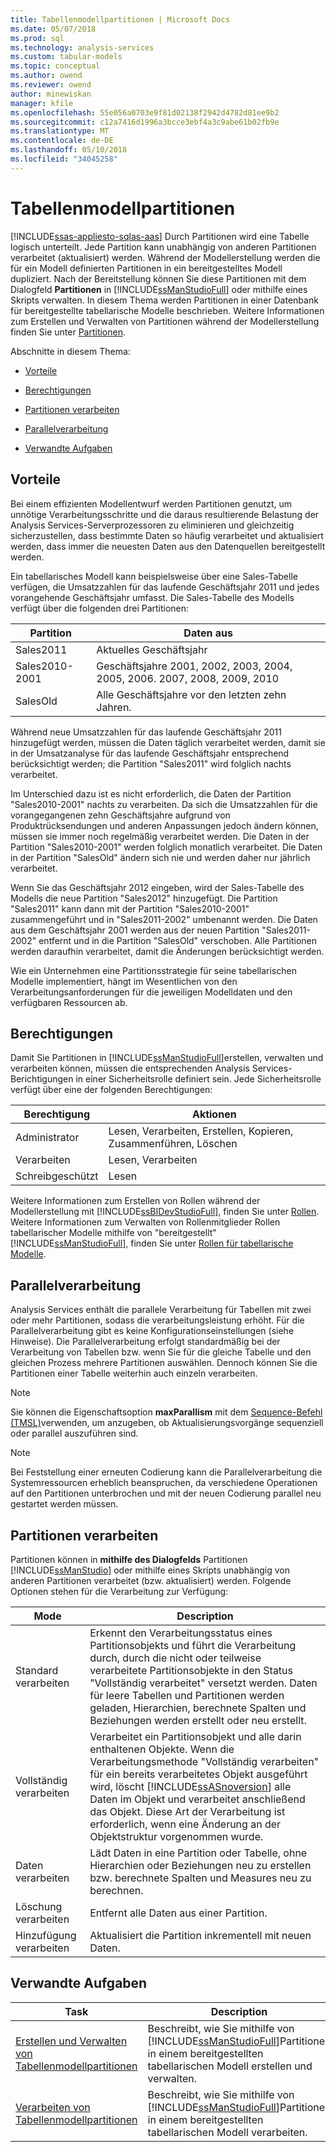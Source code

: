 ```yaml
---
title: Tabellenmodellpartitionen | Microsoft Docs
ms.date: 05/07/2018
ms.prod: sql
ms.technology: analysis-services
ms.custom: tabular-models
ms.topic: conceptual
ms.author: owend
ms.reviewer: owend
author: minewiskan
manager: kfile
ms.openlocfilehash: 55e056a0703e9f81d02138f2942d4782d81ee9b2
ms.sourcegitcommit: c12a7416d1996a3bcce3ebf4a3c9abe61b02fb9e
ms.translationtype: MT
ms.contentlocale: de-DE
ms.lasthandoff: 05/10/2018
ms.locfileid: "34045258"
---
```

# <a name="tabular-model-partitions"></a>Tabellenmodellpartitionen 
[!INCLUDE[ssas-appliesto-sqlas-aas](../../includes/ssas-appliesto-sqlas-aas.md)]
  Durch Partitionen wird eine Tabelle logisch unterteilt. Jede Partition kann unabhängig von anderen Partitionen verarbeitet (aktualisiert) werden. Während der Modellerstellung werden die für ein Modell definierten Partitionen in ein bereitgestelltes Modell dupliziert. Nach der Bereitstellung können Sie diese Partitionen mit dem Dialogfeld **Partitionen** in [!INCLUDE[ssManStudioFull](../../includes/ssmanstudiofull-md.md)] oder mithilfe eines Skripts verwalten. In diesem Thema werden Partitionen in einer Datenbank für bereitgestellte tabellarische Modelle beschrieben. Weitere Informationen zum Erstellen und Verwalten von Partitionen während der Modellerstellung finden Sie unter [Partitionen](../../analysis-services/tabular-models/partitions-ssas-tabular.md).  
  
 Abschnitte in diesem Thema:  
  
-   [Vorteile](#bkmk_benefits)  
  
-   [Berechtigungen](#bkmk_permissions)  
  
-   [Partitionen verarbeiten](#bkmk_process_partitions)  
  
-   [Parallelverarbeitung](#bkmk_parallelProc)  
  
-   [Verwandte Aufgaben](#bkmk_related_tasks)  
  
##  <a name="bkmk_benefits"></a> Vorteile  
 Bei einem effizienten Modellentwurf werden Partitionen genutzt, um unnötige Verarbeitungsschritte und die daraus resultierende Belastung der Analysis Services-Serverprozessoren zu eliminieren und gleichzeitig sicherzustellen, dass bestimmte Daten so häufig verarbeitet und aktualisiert werden, dass immer die neuesten Daten aus den Datenquellen bereitgestellt werden.  
  
 Ein tabellarisches Modell kann beispielsweise über eine Sales-Tabelle verfügen, die Umsatzzahlen für das laufende Geschäftsjahr 2011 und jedes vorangehende Geschäftsjahr umfasst. Die Sales-Tabelle des Modells verfügt über die folgenden drei Partitionen:  
  
|Partition|Daten aus|  
|---------------|---------------|  
|Sales2011|Aktuelles Geschäftsjahr|  
|Sales2010-2001|Geschäftsjahre 2001, 2002, 2003, 2004, 2005, 2006. 2007, 2008, 2009, 2010|  
|SalesOld|Alle Geschäftsjahre vor den letzten zehn Jahren.|  
  
 Während neue Umsatzzahlen für das laufende Geschäftsjahr 2011 hinzugefügt werden, müssen die Daten täglich verarbeitet werden, damit sie in der Umsatzanalyse für das laufende Geschäftsjahr entsprechend berücksichtigt werden; die Partition "Sales2011" wird folglich nachts verarbeitet.  
  
 Im Unterschied dazu ist es nicht erforderlich, die Daten der Partition "Sales2010-2001" nachts zu verarbeiten. Da sich die Umsatzzahlen für die vorangegangenen zehn Geschäftsjahre aufgrund von Produktrücksendungen und anderen Anpassungen jedoch ändern können, müssen sie immer noch regelmäßig verarbeitet werden. Die Daten in der Partition "Sales2010-2001" werden folglich monatlich verarbeitet. Die Daten in der Partition "SalesOld" ändern sich nie und werden daher nur jährlich verarbeitet.  
  
 Wenn Sie das Geschäftsjahr 2012 eingeben, wird der Sales-Tabelle des Modells die neue Partition "Sales2012" hinzugefügt. Die Partition "Sales2011" kann dann mit der Partition "Sales2010-2001" zusammengeführt und in "Sales2011-2002" umbenannt werden. Die Daten aus dem Geschäftsjahr 2001 werden aus der neuen Partition "Sales2011-2002" entfernt und in die Partition "SalesOld" verschoben. Alle Partitionen werden daraufhin verarbeitet, damit die Änderungen berücksichtigt werden.  
  
 Wie ein Unternehmen eine Partitionsstrategie für seine tabellarischen Modelle implementiert, hängt im Wesentlichen von den Verarbeitungsanforderungen für die jeweiligen Modelldaten und den verfügbaren Ressourcen ab.  
  
##  <a name="bkmk_permissions"></a> Berechtigungen  
 Damit Sie Partitionen in [!INCLUDE[ssManStudioFull](../../includes/ssmanstudiofull-md.md)]erstellen, verwalten und verarbeiten können, müssen die entsprechenden Analysis Services-Berichtigungen in einer Sicherheitsrolle definiert sein. Jede Sicherheitsrolle verfügt über eine der folgenden Berechtigungen:  
  
|Berechtigung|Aktionen|  
|----------------|-------------|  
|Administrator|Lesen, Verarbeiten, Erstellen, Kopieren, Zusammenführen, Löschen|  
|Verarbeiten|Lesen, Verarbeiten|  
|Schreibgeschützt|Lesen|  
  
 Weitere Informationen zum Erstellen von Rollen während der Modellerstellung mit [!INCLUDE[ssBIDevStudioFull](../../includes/ssbidevstudiofull-md.md)], finden Sie unter [Rollen](../../analysis-services/tabular-models/roles-ssas-tabular.md). Weitere Informationen zum Verwalten von Rollenmitglieder Rollen tabellarischer Modelle mithilfe von "bereitgestellt" [!INCLUDE[ssManStudioFull](../../includes/ssmanstudiofull-md.md)], finden Sie unter [Rollen für tabellarische Modelle](../../analysis-services/tabular-models/tabular-model-roles-ssas-tabular.md).  
  
##  <a name="bkmk_parallelProc"></a> Parallelverarbeitung  
Analysis Services enthält die parallele Verarbeitung für Tabellen mit zwei oder mehr Partitionen, sodass die verarbeitungsleistung erhöht. Für die Parallelverarbeitung gibt es keine Konfigurationseinstellungen (siehe Hinweise). Die Parallelverarbeitung erfolgt standardmäßig bei der Verarbeitung von Tabellen bzw. wenn Sie für die gleiche Tabelle und den gleichen Prozess mehrere Partitionen auswählen. Dennoch können Sie die Partitionen einer Tabelle weiterhin auch einzeln verarbeiten.  
  
> [!NOTE]  
>  Sie können die Eigenschaftsoption **maxParallism** mit dem [Sequence-Befehl (TMSL)](../../analysis-services/tabular-models-scripting-language-commands/sequence-command-tmsl.md)verwenden, um anzugeben, ob Aktualisierungsvorgänge sequenziell oder parallel auszuführen sind.

> [!NOTE]  
>  Bei Feststellung einer erneuten Codierung kann die Parallelverarbeitung die Systemressourcen erheblich beanspruchen, da verschiedene Operationen auf den Partitionen unterbrochen und mit der neuen Codierung parallel neu gestartet werden müssen.  
  
##  <a name="bkmk_process_partitions"></a> Partitionen verarbeiten  
 Partitionen können in **mithilfe des Dialogfelds** Partitionen [!INCLUDE[ssManStudio](../../includes/ssmanstudio-md.md)] oder mithilfe eines Skripts unabhängig von anderen Partitionen verarbeitet (bzw. aktualisiert) werden. Folgende Optionen stehen für die Verarbeitung zur Verfügung:  
  
|Mode|Description|  
|----------|-----------------|  
|Standard verarbeiten|Erkennt den Verarbeitungsstatus eines Partitionsobjekts und führt die Verarbeitung durch, durch die nicht oder teilweise verarbeitete Partitionsobjekte in den Status "Vollständig verarbeitet" versetzt werden. Daten für leere Tabellen und Partitionen werden geladen, Hierarchien, berechnete Spalten und Beziehungen werden erstellt oder neu erstellt.|  
|Vollständig verarbeiten|Verarbeitet ein Partitionsobjekt und alle darin enthaltenen Objekte. Wenn die Verarbeitungsmethode "Vollständig verarbeiten" für ein bereits verarbeitetes Objekt ausgeführt wird, löscht [!INCLUDE[ssASnoversion](../../includes/ssasnoversion-md.md)] alle Daten im Objekt und verarbeitet anschließend das Objekt. Diese Art der Verarbeitung ist erforderlich, wenn eine Änderung an der Objektstruktur vorgenommen wurde.|  
|Daten verarbeiten|Lädt Daten in eine Partition oder Tabelle, ohne Hierarchien oder Beziehungen neu zu erstellen bzw. berechnete Spalten und Measures neu zu berechnen.|  
|Löschung verarbeiten|Entfernt alle Daten aus einer Partition.|  
|Hinzufügung verarbeiten|Aktualisiert die Partition inkrementell mit neuen Daten.|  
  
##  <a name="bkmk_related_tasks"></a> Verwandte Aufgaben  
  
|Task|Description|  
|----------|-----------------|  
|[Erstellen und Verwalten von Tabellenmodellpartitionen](../../analysis-services/tabular-models/create-and-manage-tabular-model-partitions-ssas-tabular.md)|Beschreibt, wie Sie mithilfe von [!INCLUDE[ssManStudioFull](../../includes/ssmanstudiofull-md.md)]Partitionen in einem bereitgestellten tabellarischen Modell erstellen und verwalten.|  
|[Verarbeiten von Tabellenmodellpartitionen](../../analysis-services/tabular-models/process-tabular-model-partitions-ssas-tabular.md)|Beschreibt, wie Sie mithilfe von [!INCLUDE[ssManStudioFull](../../includes/ssmanstudiofull-md.md)]Partitionen in einem bereitgestellten tabellarischen Modell verarbeiten.|  
  
  

